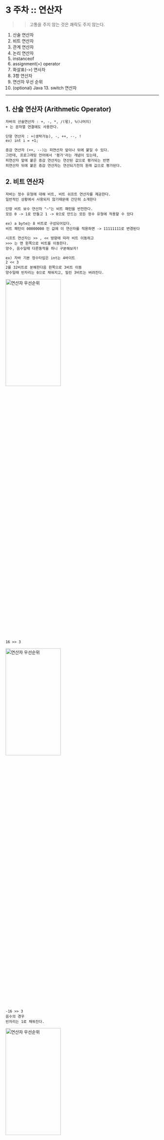# 3 주차 :: 연산자

> > 고통을 주지 않는 것은 쾌락도 주지 않는다.

1. 산술 연산자
2. 비트 연산자
3. 관계 연산자
4. 논리 연산자
5. instanceof
6. assignment(=) operator
7. 화살표(->) 연사자
8. 3항 연산자
9. 연산자 우선 순위
10. (optional) Java 13. switch 연산자

---

## 1. 산술 연산자 (Arithmetic Operator)
    자바의 산술연산자 : +, -, *, /(몫), %(나머지)
    + 는 문자열 연결에도 사용한다.

    단항 연산자 : +(생략가능), -, ++, --, !
    ex) int i = +1;
    
    증감 연산자 (++, --)는 피연산자 앞이나 뒤에 붙일 수 있다.
    그런데, 프로그래밍 언어에서 '평가'라는 개념이 있는데,
    피연산자 앞에 붙은 증감 연산자는 연산된 값으로 평가되는 반면 
    피연산자 뒤에 붙은 증감 연산자는 연산되기전의 원래 값으로 평가된다. 

## 2. 비트 연산자
    자바는 정수 유형에 대해 비트, 비트 쉬프트 연산자를 제공한다. 
    일반적인 상황에서 사용되지 않기때문에 간단히 소개한다

    단항 비트 보수 연산자 "~"는 비트 패턴을 반전한다.
    모든 0 -> 1로 만들고 1 -> 0으로 만드는 모든 정수 유형에 적용할 수 았다
    
    ex) a byte는 8 비트로 구성되어있다. 
    비트 패턴이 00000000 인 값에 이 연산자를 적용하면 -> 11111111로 변경된다

    시프트 연산자는 >> , << 방향에 따라 비트 이동하고  
    >>> 는 맨 왼쪽으로 비트를 이동한다. 
    양수, 음수일때 다른동작을 하니 구분해보자!
    
    ex) 자바 기본 정수타입은 int는 4바이트
    2 << 3 
    2를 32비트로 분해한다음 왼쪽으로 3비트 이동
    양수일때 빈자리는 0으로 채워지고, 밀린 3비트는 버려진다.
<img src="https://github.com/accidentlywoo/TIL/blob/main/images/2<<3.png" width="60%" height="30%" display="inline-block" alt="연산자 우선순위"/>

    16 >> 3
<img src="https://github.com/accidentlywoo/TIL/blob/main/images/16>>3.png" width="60%" height="30%" display="inline-block" alt="연산자 우선순위"/>

    -16 >> 3
    음수의 경우 
    빈자리는 1로 채워진다.
<img src="https://github.com/accidentlywoo/TIL/blob/main/images/-16>>3.png" width="60%" height="30%" display="inline-block" alt="연산자 우선순위"/>

    -16 >>> 3
    오직 자바에만 있는 연산. 
    >>와 다르게 양수 음수 상관없이 무조건 0으로 빈칸이 채워진다.
 <img src="https://github.com/accidentlywoo/TIL/blob/main/images/-16>>>3.png" width="60%" height="30%" display="inline-block" alt="연산자 우선순위"/>   

    비트 & 연산자는 비트 and 연산을 수행

    비트 ^ 연산자는 비트 배타적 or 연산 수행 (short cut 없는 or연산인듯)

    비트 | 연산자는 비트 포함 or 연산을 수행

## 3. equality and Relational Operators
    동등과 관계 연산자는 값이 큰지 작은지 등을 비교하고, 
    primitive 타입의 값에서 사용한다.

    == : 동등비교
    != : 같지 않음 비교
    > : 초과 비교
    >= : 이상 비교
    < : 미만 비교
    <= : 이하 비교

## 4. 논리 연산자
    &&와 || 연산자는 boolean 값에서 Conditional-AND와 Conditional-OR 연산을 실행한다.
    이 연산자는 "short-circuiting"이 존재한다.

    && 에서 "short-circuiting"
    (1)ture && (2)false :: (1),(2) 모두 평가 후 false반환
    (1)false && (2)true :: (1)이 false이기 때문에 구문 평가를 종료하고 false반환

    || 에서 "short-circuiting"
    (1)ture && (2)false :: (1)이 true이기 때문에 구문 평가를 종료하고 true반환
    (1)false && (2)true :: (1),(2) 모두 평가 후 true반환
    (1)false && (2)false :: (1),(2) 모두 평가 후 false반환

## 5. instanceof (The Type Comparison Operator instanceof)
    instanceof 연산자는 객체를 특정 타입과 비교한다. 
    사용자는 클래스, 서브클래스, 특정 인터페이스를 구현하는 클래스의 객체인지 확인할 수 있다.

    이 연산자는 Java 11에서 deprecated되었다. 
    클래스 이름으로만 타입을 검증하는 것이 정확하지 않기 때문에(다른 패키지 같은 이름 클래스 생성 가능),
    FQCN(Full Qualify ClassName :: 패키지 경로 포함한 클래스명) 타입체크를 권장하고 있다.
    (관련 자료 찾기*) 

[Java 11 Deprecated API](https://docs.oracle.com/en/java/javase/11/docs/api/deprecated-list.html)

## 6. assignment(=) operator
    할당 연산자는 말 그대로 할당해주는 연산자이다.
    이 연산자는 Object에 참조값을 할당할 수 있다. 

## 7. 화살표(->) 연사자
    화살표 연산자는 람다식을 표햔한다.
    람다식은 매개변수의 데이터 유형을 생략할 수 있다.
    또, 매개변수가 하나일 경우 괄호를 생략할 수 있다.

    단일 표현식을 지정하면 Java 런타임 표현식을 평가 한 다음 해당 값을 반환한다.
```
p -> {
    return p.getGendrt() == Person.Sex.MALE
    && p.getAge() >= 18
    && p.getAge() <= 25;
}
```
    return문은 표현식이 아니다. 그래서 람다식에서 구문을 {}로 묶어야 한다.
    그러나 void 메서드는 {}로 안묶어도 된다.
    아래는 유효한 람다식이다.
```
email -> System.out.println(email);
```

## 8. 3항 연산자(ternary conditional operator)
    if-else 구문에서 사용할 수 있다.

```
booleanExpression ? expression1 : expression2
```

## 9. 연산자 우선 순위
<img src="https://github.com/accidentlywoo/TIL/blob/main/images/operator.png" width="30%" height="30%" display="inline-block" alt="연산자 우선순위"/>

## 10. (optional) Java 13. switch 연산자
    기존 switch 문은 그대로 존재하고, Java 12부터 switch 연산자가 추가된것
    헷갈리지 말자!

    Java 12는 switch 표현식과 마찬가지로 단일 값으로 평가되고 명령문에서 사용할 수 있는 표현식을 도입했다.
    또한 break 명령문이 필요하지 않은 '화살표' 레이블을 도입했다..
    Java 13은 switch 식에 yield를 도입했다.

```
public enum Day { SUNDAY, MONDAY, TUESDAY,
    WEDNESDAY, THURSDAY, FRIDAY, SATURDAY; } // base 
```
    
```
int numLetters = 0;
    Day day = Day.WEDNESDAY;
    switch (day) {
        case MONDAY:
        case FRIDAY:
        case SUNDAY:
            numLetters = 6;
            break;
        case TUESDAY:
            numLetters = 7;
            break;
        case THURSDAY:
        case SATURDAY:
            numLetters = 8;
            break;
        case WEDNESDAY:
            numLetters = 9;
            break;
        default:
            throw new IllegalStateException("Invalid day: " + day);
    }
    System.out.println(numLetters);
```

    java 12에서 switch 구문을 표현식으로 쓸 수 있어졌다. 
```
Day day = Day.WEDNESDAY;    
    System.out.println(
        switch (day) {
            case MONDAY, FRIDAY, SUNDAY -> 6;
            case TUESDAY                -> 7;
            case THURSDAY, SATURDAY     -> 8;
            case WEDNESDAY              -> 9;
            default -> throw new IllegalStateException("Invalid day: " + day);
        }
    ); 
```
    값을 대입할 수 있다.
```
 int numLetters = 0;
    Day day = Day.WEDNESDAY;
    switch (day) {
        case MONDAY, FRIDAY, SUNDAY -> numLetters = 6;
        case TUESDAY                -> numLetters = 7;
        case THURSDAY, SATURDAY     -> numLetters = 8;
        case WEDNESDAY              -> numLetters = 9;
        default -> throw new IllegalStateException("Invalid day: " + day);
    };
    System.out.println(numLetters);
```

    Java 13에서 yeild명령문이 도입된다. 화살표 표현말고 : 을 사용해도되지만, -> 가 더 우아해 보인다.
```
 int numLetters = switch (day) {
        case MONDAY, FRIDAY, SUNDAY -> {
            System.out.println(6);
            yield 6;
        }
        case TUESDAY -> {
            System.out.println(7);
            yield 7;
        }
        case THURSDAY, SATURDAY -> {
            System.out.println(8);
            yield 8;
        }
        case WEDNESDAY -> {
            System.out.println(9);
            yield 9;
        }
        default -> {
            throw new IllegalStateException("Invalid day: " + day);
        }
    };  
```

## 빛기선님의 유튭으로 얻은 허니팁
1. it, ital 을 인텔리J에서 치면 for문 자동 생성
2. 중간값을 구하는 로직에서 꿀팁
    특히, 멀티 쓰레드 프로그래밍 환경에서 주의해야할 사항
    아래의 단순한 예제(받아들이는 값의 최대치는 검증되고 들어왔다고 생각하고 반올림 계산)
```
public class Operator{
    public static void main(String[] args){
        int start = Integer.MAX_VALUE;
        int end = Integer.MAX_VALUE;
        int mid = (start + end) / 2;
        System.out.println("Stck Over Flow ! : " + mid); // -1
        System.out.println("binary mid : " + intToBinaryString(mid));
        // 1_1111_1111_1111_111
    }
    static String intToBinaryString(int b){
        String builder = "";
        for(int i = 0; i < 16; i ++){
            builder+=((0x80000000 >>> i) & b) == 0 ? '0' : '1';
           if(i != 15 && i%4 == 0)
                builder+='_';
        }
        return builder;
    }
}
```
    int는 4byte이기 때문에 -2^31 ~ 2^31-1범위를 넘어가면 데이터 유실이 발생한다.
    큰값을 계산할 수 있거나, 멀티 쓰레드 환경에서 예상치 못한 결과값이 나오기 때문에,회피하는 것이 좋다.
```
public class Operator{
    public static void main(String[] args){
        int start = Integer.MAX_VALUE;
        int end = Integer.MAX_VALUE;
        int mid = start + (end - start) / 2;
        System.out.println("Stack Over Flow Evasion : " + mid); 
        // 2147483647
        System.out.println("binary mid : " + intToBinaryString(mid));
        // 0_1111_1111_1111_111
    }
    static String intToBinaryString(int b){
        String builder = "";
        for(int i = 0; i < 16; i ++){
            builder+=((0x80000000 >>> i) & b) == 0 ? '0' : '1';
           if(i != 15 && i%4 == 0)
                builder+='_';
        }
        return builder;
    }
}
```
    갓기선님이 알려주신 간지 비법 시프트 연산자 활용
```
public class Operator{
    public static void main(String[] args){
        int start = Integer.MAX_VALUE;
        int end = Integer.MAX_VALUE;
        int  mid = (start + end) >>> 1;
        System.out.println("Ssap Gangi : " + mid);
        // 2147483647
        System.out.println("binary mid : " + intToBinaryString(mid));
        // 0_1111_1101_0010_101
    }
    static String intToBinaryString(int b){
        String builder = "";
        for(int i = 0; i < 16; i ++){
            builder+=((0x80000000 >>> i) & b) == 0 ? '0' : '1';
           if(i != 15 && i%4 == 0)
                builder+='_';
        }
        return builder;
    }
}
```
    아래와 같은 >> 연산은 OverFlow발생시, 
    부호연산을 담당하는 맨앞비트까지 영향이 간다.
    따라서, >> 연산은 음수 결과가 나온다.
```
        mid = (start + end) >> 1;
        System.out.println("Ssap Gangi fail: " + mid);
        System.out.println("binary mid fail: " + intToBinaryString(mid));
```
    
[위 예제도 바로 실행가능하지만 Full 실습코드](https://github.com/accidentlywoo/TIL/tree/main/JavaStudy-WhiteShip/Week3-Java-Operator/Operator.java)

1. xor연산으로 배열의 중복값 검출해보기

### 참고 사이트
- [공홈 Java8 Tutorials](https://docs.oracle.com/javase/tutorial/java/nutsandbolts/datatypes.html)
- [공홈 Java13 Tutorials](https://docs.oracle.com/en/java/javase/13/language/switch-expressions.html)
- [코딩 팩토리 : 비트 쉬프트](https://coding-factory.tistory.com/521)
